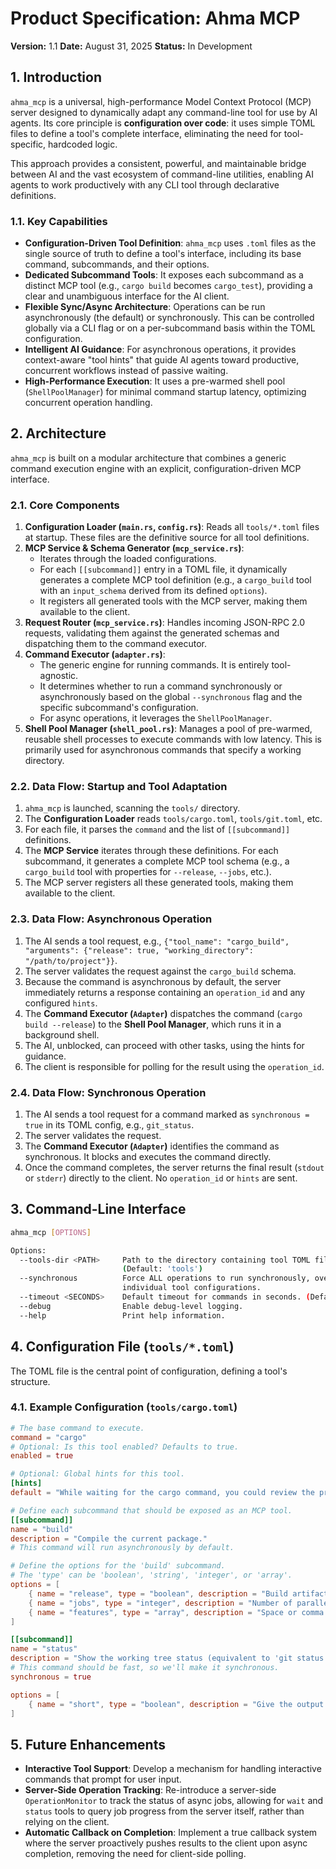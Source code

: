 # Product Specification: Ahma MCP

**Version:** 1.1
**Date:** August 31, 2025
**Status:** In Development

## 1. Introduction

`ahma_mcp` is a universal, high-performance Model Context Protocol (MCP) server designed to dynamically adapt any command-line tool for use by AI agents. Its core principle is **configuration over code**: it uses simple TOML files to define a tool's complete interface, eliminating the need for tool-specific, hardcoded logic.

This approach provides a consistent, powerful, and maintainable bridge between AI and the vast ecosystem of command-line utilities, enabling AI agents to work productively with any CLI tool through declarative definitions.

### 1.1. Key Capabilities

- **Configuration-Driven Tool Definition**: `ahma_mcp` uses `.toml` files as the single source of truth to define a tool's interface, including its base command, subcommands, and their options.
- **Dedicated Subcommand Tools**: It exposes each subcommand as a distinct MCP tool (e.g., `cargo build` becomes `cargo_test`), providing a clear and unambiguous interface for the AI client.
- **Flexible Sync/Async Architecture**: Operations can be run asynchronously (the default) or synchronously. This can be controlled globally via a CLI flag or on a per-subcommand basis within the TOML configuration.
- **Intelligent AI Guidance**: For asynchronous operations, it provides context-aware "tool hints" that guide AI agents toward productive, concurrent workflows instead of passive waiting.
- **High-Performance Execution**: It uses a pre-warmed shell pool (`ShellPoolManager`) for minimal command startup latency, optimizing concurrent operation handling.

## 2. Architecture

`ahma_mcp` is built on a modular architecture that combines a generic command execution engine with an explicit, configuration-driven MCP interface.

### 2.1. Core Components

1.  **Configuration Loader (`main.rs`, `config.rs`)**: Reads all `tools/*.toml` files at startup. These files are the definitive source for all tool definitions.
2.  **MCP Service & Schema Generator (`mcp_service.rs`)**:
    - Iterates through the loaded configurations.
    - For each `[[subcommand]]` entry in a TOML file, it dynamically generates a complete MCP tool definition (e.g., a `cargo_build` tool with an `input_schema` derived from its defined `options`).
    - It registers all generated tools with the MCP server, making them available to the client.
3.  **Request Router (`mcp_service.rs`)**: Handles incoming JSON-RPC 2.0 requests, validating them against the generated schemas and dispatching them to the command executor.
4.  **Command Executor (`adapter.rs`)**:
    - The generic engine for running commands. It is entirely tool-agnostic.
    - It determines whether to run a command synchronously or asynchronously based on the global `--synchronous` flag and the specific subcommand's configuration.
    - For async operations, it leverages the `ShellPoolManager`.
5.  **Shell Pool Manager (`shell_pool.rs`)**: Manages a pool of pre-warmed, reusable shell processes to execute commands with low latency. This is primarily used for asynchronous commands that specify a working directory.

### 2.2. Data Flow: Startup and Tool Adaptation

1.  `ahma_mcp` is launched, scanning the `tools/` directory.
2.  The **Configuration Loader** reads `tools/cargo.toml`, `tools/git.toml`, etc.
3.  For each file, it parses the `command` and the list of `[[subcommand]]` definitions.
4.  The **MCP Service** iterates through these definitions. For each subcommand, it generates a complete MCP tool schema (e.g., a `cargo_build` tool with properties for `--release`, `--jobs`, etc.).
5.  The MCP server registers all these generated tools, making them available to the client.

### 2.3. Data Flow: Asynchronous Operation

1.  The AI sends a tool request, e.g., `{"tool_name": "cargo_build", "arguments": {"release": true, "working_directory": "/path/to/project"}}`.
2.  The server validates the request against the `cargo_build` schema.
3.  Because the command is asynchronous by default, the server immediately returns a response containing an `operation_id` and any configured `hints`.
4.  The **Command Executor (`Adapter`)** dispatches the command (`cargo build --release`) to the **Shell Pool Manager**, which runs it in a background shell.
5.  The AI, unblocked, can proceed with other tasks, using the hints for guidance.
6.  The client is responsible for polling for the result using the `operation_id`.

### 2.4. Data Flow: Synchronous Operation

1.  The AI sends a tool request for a command marked as `synchronous = true` in its TOML config, e.g., `git_status`.
2.  The server validates the request.
3.  The **Command Executor (`Adapter`)** identifies the command as synchronous. It blocks and executes the command directly.
4.  Once the command completes, the server returns the final result (`stdout` or `stderr`) directly to the client. No `operation_id` or `hints` are sent.

## 3. Command-Line Interface

```bash
ahma_mcp [OPTIONS]

Options:
  --tools-dir <PATH>     Path to the directory containing tool TOML files.
                         (Default: 'tools')
  --synchronous          Force ALL operations to run synchronously, overriding
                         individual tool configurations.
  --timeout <SECONDS>    Default timeout for commands in seconds. (Default: 300)
  --debug                Enable debug-level logging.
  --help                 Print help information.
```

## 4. Configuration File (`tools/*.toml`)

The TOML file is the central point of configuration, defining a tool's structure.

### 4.1. Example Configuration (`tools/cargo.toml`)

```toml
# The base command to execute.
command = "cargo"
# Optional: Is this tool enabled? Defaults to true.
enabled = true

# Optional: Global hints for this tool.
[hints]
default = "While waiting for the cargo command, you could review the project's dependencies in Cargo.toml."

# Define each subcommand that should be exposed as an MCP tool.
[[subcommand]]
name = "build"
description = "Compile the current package."
# This command will run asynchronously by default.

# Define the options for the 'build' subcommand.
# The 'type' can be 'boolean', 'string', 'integer', or 'array'.
options = [
    { name = "release", type = "boolean", description = "Build artifacts in release mode, with optimizations" },
    { name = "jobs", type = "integer", description = "Number of parallel jobs, defaults to # of CPUs" },
    { name = "features", type = "array", description = "Space or comma separated list of features to activate" }
]

[[subcommand]]
name = "status"
description = "Show the working tree status (equivalent to 'git status')."
# This command should be fast, so we'll make it synchronous.
synchronous = true

options = [
    { name = "short", type = "boolean", description = "Give the output in the short-format" }
]
```

## 5. Future Enhancements

- **Interactive Tool Support**: Develop a mechanism for handling interactive commands that prompt for user input.
- **Server-Side Operation Tracking**: Re-introduce a server-side `OperationMonitor` to track the status of async jobs, allowing for `wait` and `status` tools to query job progress from the server itself, rather than relying on the client.
- **Automatic Callback on Completion**: Implement a true callback system where the server proactively pushes results to the client upon async completion, removing the need for client-side polling.
